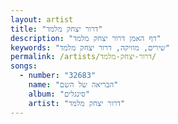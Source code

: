 ```yaml
---
layout: artist
title: "דרור יצחק מלמד"
description: "דף האמן דרור יצחק מלמד"
keywords: "שירים, מוזיקה, דרור יצחק מלמד"
permalink: /artists/דרור-יצחק-מלמד/
songs:
  - number: "32683"
    name: "הבריאה של השם"
    album: "סינגלים"
    artist: "דרור יצחק מלמד"
---
```

